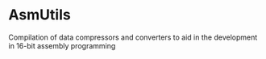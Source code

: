 AsmUtils
========

Compilation of data compressors and converters to aid in the development in 16-bit assembly programming
